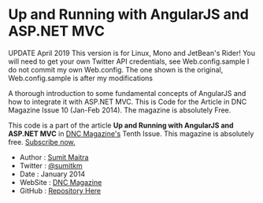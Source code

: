 Up and Running with AngularJS and ASP.NET MVC
============================

UPDATE April 2019
This version is for Linux, Mono and JetBean's Rider!
You will need to get your own Twitter API credentials, see Web.config.sample
I do not commit my own Web.config. The one shown is the original, Web.config.sample is after my modifications


A thorough introduction to some fundamental concepts of AngularJS and how to integrate it with ASP.NET MVC. This is Code for the Article in DNC Magazine Issue 10 (Jan-Feb 2014). The magazine is absolutely Free.

This code is a part of the article **Up and Running with AngularJS and ASP.NET MVC** in [DNC Magazine's](http://www.dotnetcurry.com/magazine/dnc-magazine-issue10.aspx) Tenth Issue. This magazine is absolutely free. [Subscribe now.](http://www.dotnetcurry.com/magazine)

* Author  : [Sumit Maitra](http://www.dotnetcurry.com/Author.aspx?AuthorName=Sumit+Maitra)
* Twitter : [@sumitkm](http://www.twitter.com/sumitkm)
* Date    : January 2014
* WebSite : [DNC Magazine](http://www.dncmagazine.com)
* GitHub  : [Repository Here](https://github.com/dotnetcurry/angularjs-mvc-twitter-client)
